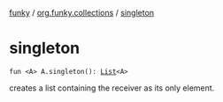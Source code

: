 [funky](../index.md) / [org.funky.collections](index.md) / [singleton](.)

# singleton

`fun <A> A.singleton(): `[`List`](https://kotlinlang.org/api/latest/jvm/stdlib/kotlin.collections/-list/index.html)`<A>`

creates a list containing the receiver as its only element.

